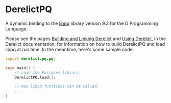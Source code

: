 DerelictPQ
==========

A dynamic binding to the [libpq][1] library version 9.3 for the D Programming Language.

Please see the pages [Building and Linking Derelict][2] and [Using Derelict][3], in the Derelict documentation, for information on how to build DerelictPQ and load libpq at run time. In the meantime, here's some sample code.

```D
import derelict.pq.pq;

void main() {
    // Load the Postgres library.
    DerelictPQ.load();

    // Now libpq functions can be called.
    ...
}
```

[1]: http://www.postgresql.org/docs/9.3/static/libpq.html
[2]: http://derelictorg.github.io/compiling.html
[3]: http://derelictorg.github.io/using.html
